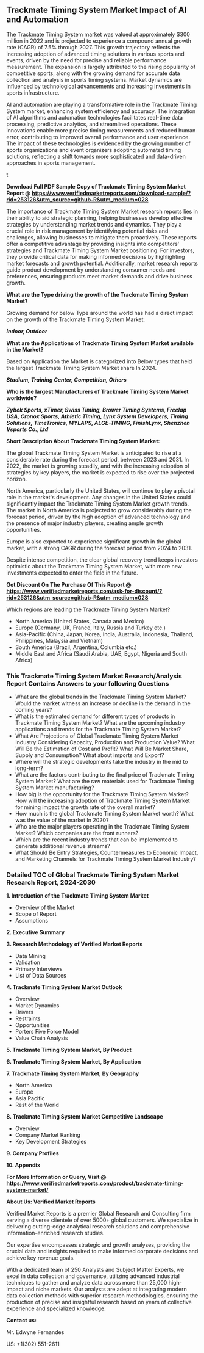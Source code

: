 <h2>Trackmate Timing System Market Impact of AI and Automation</h2><p>The Trackmate Timing System market was valued at approximately $300 million in 2022 and is projected to experience a compound annual growth rate (CAGR) of 7.5% through 2027. This growth trajectory reflects the increasing adoption of advanced timing solutions in various sports and events, driven by the need for precise and reliable performance measurement. The expansion is largely attributed to the rising popularity of competitive sports, along with the growing demand for accurate data collection and analysis in sports timing systems. Market dynamics are influenced by technological advancements and increasing investments in sports infrastructure.</p><p>AI and automation are playing a transformative role in the Trackmate Timing System market, enhancing system efficiency and accuracy. The integration of AI algorithms and automation technologies facilitates real-time data processing, predictive analytics, and streamlined operations. These innovations enable more precise timing measurements and reduced human error, contributing to improved overall performance and user experience. The impact of these technologies is evidenced by the growing number of sports organizations and event organizers adopting automated timing solutions, reflecting a shift towards more sophisticated and data-driven approaches in sports management.</p>t</p><p id="" class=""><strong>Download Full PDF Sample Copy of Trackmate Timing System Market Report @ <a href="https://www.verifiedmarketreports.com/download-sample/?rid=253126&utm_source=github-R&utm_medium=028" target="_blank">https://www.verifiedmarketreports.com/download-sample/?rid=253126&utm_source=github-R&utm_medium=028</a></strong></p><p>The importance of&nbsp;Trackmate Timing System Market research reports lies in their ability to aid strategic planning, helping businesses develop effective strategies by understanding market trends and dynamics. They play a crucial role in risk management by identifying potential risks and challenges, allowing businesses to mitigate them proactively. These reports offer a competitive advantage by providing insights into competitors' strategies and Trackmate Timing System Market positioning. For investors, they provide critical data for making informed decisions by highlighting market forecasts and growth potential. Additionally, market research reports guide product development by understanding consumer needs and preferences, ensuring products meet market demands and drive business growth.</p><p><strong>What are the&nbsp;Type driving the growth of the Trackmate Timing System Market?</strong></p><p id="" class="">Growing demand for below Type around the world has had a direct impact on the growth of the Trackmate Timing System Market:</p><em><strong>Indoor, Outdoor</strong></em></p><strong>What are the&nbsp;Applications&nbsp;of Trackmate Timing System Market available in the Market?</strong></p><p id="" class="">Based on Application the Market is categorized into Below types that held the largest Trackmate Timing System Market share In 2024.</p><em><strong>Stadium, Training Center, Competition, Others</strong></em></p><strong>Who is the largest Manufacturers of Trackmate Timing System Market worldwide?</strong></p><p><em><strong>Zybek Sports, xTimer, Swiss Timing, Brower Timing Systems, Freelap USA, Cronox Sports, Athletic Timing, Lynx System Developers, Timing Solutions, TimeTronics, MYLAPS, ALGE-TIMING, FinishLynx, Shenzhen Vsports Co., Ltd</strong></em></p><p id="" class=""><strong>Short Description About Trackmate Timing System Market:</strong></p><p>The global Trackmate Timing System Market is anticipated to rise at a considerable rate during the forecast period, between 2023 and 2031. In 2022, the market is growing steadily, and with the increasing adoption of strategies by key players, the market is expected to rise over the projected horizon.</p><p>North America, particularly the United States, will continue to play a pivotal role in the market's development. Any changes in the United States could significantly impact the Trackmate Timing System Market growth trends. The market in North America is projected to grow considerably during the forecast period, driven by the high adoption of advanced technology and the presence of major industry players, creating ample growth opportunities.</p><p>Europe is also expected to experience significant growth in the global market, with a strong CAGR during the forecast period from 2024 to 2031.</p><p>Despite intense competition, the clear global recovery trend keeps investors optimistic about the Trackmate Timing System Market, with more new investments expected to enter the field in the future.</p><p id="" class=""><strong>Get Discount On The Purchase Of This Report @ <a href="https://www.verifiedmarketreports.com/ask-for-discount/?rid=253126&utm_source=github-R&utm_medium=028" target="_blank">https://www.verifiedmarketreports.com/ask-for-discount/?rid=253126&utm_source=github-R&utm_medium=028</a></strong></p>Which regions are leading the Trackmate Timing System Market?</p><ul><li>North America (United States, Canada and Mexico)</li><li>Europe (Germany, UK, France, Italy, Russia and Turkey etc.)</li><li>Asia-Pacific (China, Japan, Korea, India, Australia, Indonesia, Thailand, Philippines, Malaysia and Vietnam)</li><li>South America (Brazil, Argentina, Columbia etc.)</li><li>Middle East and Africa (Saudi Arabia, UAE, Egypt, Nigeria and South Africa)</li></ul><h3 id="" class="">This Trackmate Timing System Market Research/Analysis Report Contains Answers to your following Questions</h3><ul><li>What are the global trends in the Trackmate Timing System Market? Would the market witness an increase or decline in the demand in the coming years?</li><li>What is the estimated demand for different types of products in Trackmate Timing System Market? What are the upcoming industry applications and trends for the Trackmate Timing System Market?</li><li>What Are Projections of Global Trackmate Timing System Market Industry Considering Capacity, Production and Production Value? What Will Be the Estimation of Cost and Profit? What Will Be Market Share, Supply and Consumption? What about imports and Export?</li><li>Where will the strategic developments take the industry in the mid to long-term?</li><li>What are the factors contributing to the final price of Trackmate Timing System Market? What are the raw materials used for Trackmate Timing System Market manufacturing?</li><li>How big is the opportunity for the Trackmate Timing System Market? How will the increasing adoption of Trackmate Timing System Market for mining impact the growth rate of the overall market?</li><li>How much is the global Trackmate Timing System Market worth? What was the value of the market In 2020?</li><li>Who are the major players operating in the Trackmate Timing System Market? Which companies are the front runners?</li><li>Which are the recent industry trends that can be implemented to generate additional revenue streams?</li><li>What Should Be Entry Strategies, Countermeasures to Economic Impact, and Marketing Channels for Trackmate Timing System Market Industry?</li></ul><h3 id="" class="">Detailed TOC of Global Trackmate Timing System Market Research Report, 2024-2030</h3><p id="" class=""><strong>1. Introduction of the Trackmate Timing System Market</strong></p><ul><li>Overview of the Market</li><li>Scope of Report</li><li>Assumptions</li></ul><p id="" class=""><strong>2. Executive Summary</strong></p><p id="" class=""><strong>3. Research Methodology of Verified Market Reports</strong></p><ul><li>Data Mining</li><li>Validation</li><li>Primary Interviews</li><li>List of Data Sources</li></ul><p id="" class=""><strong>4. Trackmate Timing System Market Outlook</strong></p><ul><li>Overview</li><li>Market Dynamics</li><li>Drivers</li><li>Restraints</li><li>Opportunities</li><li>Porters Five Force Model</li><li>Value Chain Analysis</li></ul><p id="" class=""><strong>5. Trackmate Timing System Market, By Product</strong></p><p id="" class=""><strong>6. Trackmate Timing System Market, By Application</strong></p><p id="" class=""><strong>7. Trackmate Timing System Market, By Geography</strong></p><ul><li>North America</li><li>Europe</li><li>Asia Pacific</li><li>Rest of the World</li></ul><p id="" class=""><strong>8. Trackmate Timing System Market Competitive Landscape</strong></p><ul><li>Overview</li><li>Company Market Ranking</li><li>Key Development Strategies</li></ul><p id="" class=""><strong>9. Company Profiles</strong></p><p id="" class=""><strong>10. Appendix</strong></p><p id="" class=""><strong>For More Information or Query, Visit @ <a href="https://www.verifiedmarketreports.com/product/trackmate-timing-system-market/" target="_blank">https://www.verifiedmarketreports.com/product/trackmate-timing-system-market/</a></strong></p><p id="" class=""><strong>About Us: Verified Market Reports</strong></p><p id="" class="">Verified Market Reports is a premier Global Research and Consulting firm serving a diverse clientele of over 5000+ global customers. We specialize in delivering cutting-edge analytical research solutions and comprehensive information-enriched research studies.</p><p id="" class="">Our expertise encompasses strategic and growth analyses, providing the crucial data and insights required to make informed corporate decisions and achieve key revenue goals.</p><p id="" class="">With a dedicated team of 250 Analysts and Subject Matter Experts, we excel in data collection and governance, utilizing advanced industrial techniques to gather and analyze data across more than 25,000 high-impact and niche markets. Our analysts are adept at integrating modern data collection methods with superior research methodologies, ensuring the production of precise and insightful research based on years of collective experience and specialized knowledge.</p><p id="" class=""><strong>Contact us:</strong></p><p id="" class="">Mr. Edwyne Fernandes</p><p id="" class="">US: +1(302) 551-2611</p>